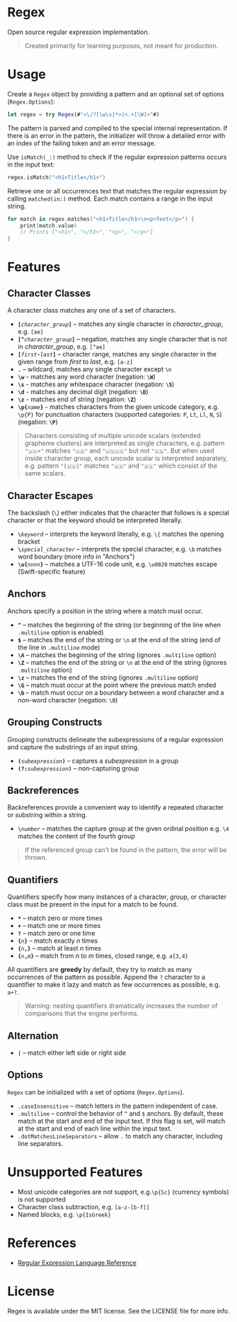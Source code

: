 # Regex

Open source regular expression implementation.

> Created primarily for learning purposes, not meant for production.

# Usage

Create a `Regex` object by providing a pattern and an optional set of options (`Regex.Options`):

```javascript
let regex = try Regex(#"<\/?[\w\s]*>|<.+[\W]>"#)
```

The pattern is parsed and compiled to the special internal representation. If there is an error in the pattern, the initializer will throw a detailed error with an index of the failing token and an error message. 

Use `isMatch(_:)` method to check if the regular expression patterns occurs in the input text:

```swift
regex.isMatch("<h1>Title</h1>")
```

Retrieve one or all occurrences text that matches the regular expression by calling `matched(in:)` method. Each match contains a range in the input string.

```swift
for match in regex.matches("<h1>Title</h1>\n<p>Text</p>") {
    print(match.value)
    // Prints ["<h1>", "</h1>", "<p>", "</p>"]
}
```

# Features

## Character Classes

A character class matches any one of a set of characters.

- <code><b>[</b><i>character_group</i><b>]</b></code> – matches any single character in *character_group*, e.g. `[ae]`
- <code><b>[^</b><i>character_group</i><b>]</b></code> – negation, matches any single character that is not in *character_group*, e.g. `[^ae]`
- <code><b>[</b><i>first</i><b>-</b><i>last</i><b>]</b></code> – character range, matches any single character in the given range from *first* to *last*, e.g. `[a-z]`
- <code><b>.</b></code> – wildcard, matches any single character except `\n`
- <code><b>\w</b></code> - matches any word character (negation: <code><b>\W</b></code>)
- <code><b>\s</b></code> - matches any whitespace character (negation: <code><b>\S</b></code>)
- <code><b>\d</b></code> - matches any decimal digit (negation: <code><b>\D</b></code>)
- <code><b>\z</b></code> - matches end of string (negation: <code><b>\Z</b></code>)
- <code><b>\p{</b><i>name</i><b>}</code></b> - matches characters from the given unicode category, e.g. `\p{P}` for punctuation characters (supported categories: `P`, `Lt`, `Ll`, `N`, `S`) (negation: <code><b>\P</b></code>)

> Characters consisting of multiple unicode scalars (extended grapheme clusters) are interpreted as single characters, e.g. pattern  `"🇺🇸+"` matches `"🇺🇸"` and  `"🇺🇸🇺🇸"` but not `"🇸🇸"`. But when used inside character group, each unicode scalar is interpreted separately, e.g. pattern `"[🇺🇸]"` matches `"🇺🇸"` and `"🇸🇸"` which consist of the same scalars.

## Character Escapes

The backslash (<code>\\</code>) either indicates that the character that follows is a special character or that the keyword should be interpreted literally.

- <code><b>\\</b><i>keyword</i></code> – interprets the keyword literally, e.g. `\{` matches the opening bracket
- <code><b>\\<i></b>special_character</i></code> – interprets the special character, e.g. `\b` matches word boundary (more info in "Anchors")
- <code><b>\\u{</b><i>nnnn</i><b>}</b></code> – matches a UTF-16 code unit, e.g. `\u0020` matches escape (Swift-specific feature)

## Anchors

Anchors specify a position in the string where a match must occur.

- <code><b>^</b></code> – matches the beginning of the string (or beginning of the line when `.multiline` option is enabled)
- <code><b>$</b></code> – matches the end of the string or `\n` at the end of the string (end of the line in `.multiline` mode)
- <code><b>\A</b></code> – matches the beginning of the string (ignores `.multiline` option)
- <code><b>\Z</b></code> – matches the end of the string or `\n` at the end of the string (ignores `.multiline` option)
- <code><b>\z</b></code> – matches the end of the string (ignores `.multiline` option)
- <code><b>\G</b></code> – match must occur at the point where the previous match ended
- <code><b>\b</b></code> – match must occur on a boundary between a word character and a non-word character (negation: `\B`)

## Grouping Constructs

Grouping constructs delineate the subexpressions of a regular expression and capture the substrings of an input string.

- <code><b>(</b><i>subexpression</i><b>)</b></code> – captures a *subexpression* in a group
- <code><b>(?:</b><i>subexpression</i><b>)</b></code> – non-capturing group

## Backreferences

Backreferences provide a convenient way to identify a repeated character or substring within a string.

- <code><b>\\</b><i>number</i></code> – matches the capture group at the given ordinal position e.g. `\4` matches the content of the fourth group

> If the referenced group can't be found in the pattern, the error will be thrown.

## Quantifiers

Quantifiers specify how many instances of a character, group, or character class must be present in the input for a match to be found.

- <code><b>\*</b></code> – match zero or more times
- <code><b>+</b></code> – match one or more times
- <code><b>?</b></code> – match zero or one time
- <code><b>{</b><i>n</i><b>}</b></code> – match exactly *n* times
- <code><b>{</b><i>n</i><b>,}</b></code> – match at least *n* times
- <code><b>{</b><i>n</i><b>,</b><i>m</i><b>}</b></code> – match from *n* to *m* times, closed range, e.g. `a{3,4}`

All quantifiers are **greedy** by default, they try to match as many occurrences of the pattern as possible. Append the `?` character to a quantifier to make it lazy and match as few occurrences as possible, e.g. `a+?`.

> Warning: nesting quantifiers dramatically increases the number of comparisons that the engine performs.

## Alternation

- <code><b>|</b></code> – match either left side or right side

## Options

`Regex` can be initialized with a set of options (`Regex.Options`).

- `.caseInsensitive` – match letters in the pattern independent of case.
- `.multiline` –  control the behavior of `^` and `$` anchors. By default, these match at the start and end of the input text. If this flag is set, will match at the start and end of each line within the input text.
- `.dotMatchesLineSeparators` – allow `.` to match any character, including line separators.

# Unsupported Features

- Most unicode categories are not support, e.g.`\p{Sc}` (currency symbols) is not supported
- Character class subtraction, e.g. `[a-z-[b-f]]`
- Named blocks, e.g. `\p{IsGreek}`

# References

- [Regular Expression Language Reference](https://docs.microsoft.com/en-us/dotnet/standard/base-types/regular-expression-language-quick-reference)

# License

Regex is available under the MIT license. See the LICENSE file for more info.

